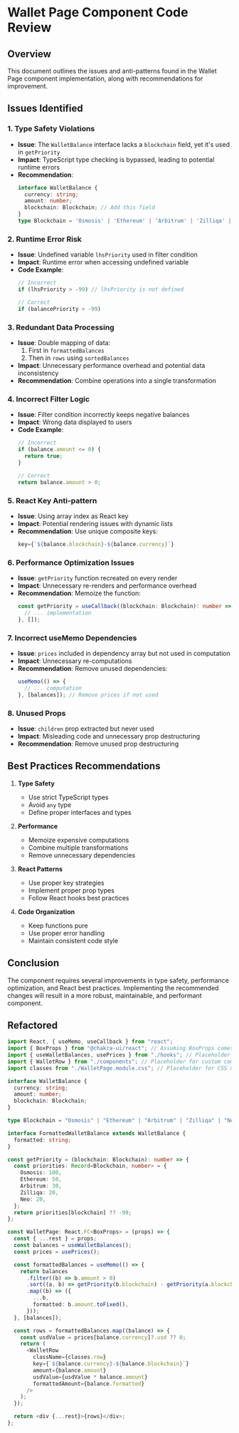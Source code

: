 # Wallet Page Component Code Review

## Overview
This document outlines the issues and anti-patterns found in the Wallet Page component implementation, along with recommendations for improvement.

## Issues Identified

### 1. Type Safety Violations
- **Issue**: The `WalletBalance` interface lacks a `blockchain` field, yet it's used in `getPriority`
- **Impact**: TypeScript type checking is bypassed, leading to potential runtime errors
- **Recommendation**: 
  ```typescript
  interface WalletBalance {
    currency: string;
    amount: number;
    blockchain: Blockchain; // Add this field
  }
  type Blockchain = 'Osmosis' | 'Ethereum' | 'Arbitrum' | 'Zilliqa' | 'Neo';
  ```

### 2. Runtime Error Risk
- **Issue**: Undefined variable `lhsPriority` used in filter condition
- **Impact**: Runtime error when accessing undefined variable
- **Code Example**:
  ```typescript
  // Incorrect
  if (lhsPriority > -99) // lhsPriority is not defined
  
  // Correct
  if (balancePriority > -99)
  ```

### 3. Redundant Data Processing
- **Issue**: Double mapping of data:
  1. First in `formattedBalances`
  2. Then in `rows` using `sortedBalances`
- **Impact**: Unnecessary performance overhead and potential data inconsistency
- **Recommendation**: Combine operations into a single transformation

### 4. Incorrect Filter Logic
- **Issue**: Filter condition incorrectly keeps negative balances
- **Impact**: Wrong data displayed to users
- **Code Example**:
  ```typescript
  // Incorrect
  if (balance.amount <= 0) {
    return true;
  }
  
  // Correct
  return balance.amount > 0;
  ```

### 5. React Key Anti-pattern
- **Issue**: Using array index as React key
- **Impact**: Potential rendering issues with dynamic lists
- **Recommendation**: Use unique composite keys:
  ```typescript
  key={`${balance.blockchain}-${balance.currency}`}
  ```

### 6. Performance Optimization Issues
- **Issue**: `getPriority` function recreated on every render
- **Impact**: Unnecessary re-renders and performance overhead
- **Recommendation**: Memoize the function:
  ```typescript
  const getPriority = useCallback((blockchain: Blockchain): number => {
    // ... implementation
  }, []);
  ```

### 7. Incorrect useMemo Dependencies
- **Issue**: `prices` included in dependency array but not used in computation
- **Impact**: Unnecessary re-computations
- **Recommendation**: Remove unused dependencies:
  ```typescript
  useMemo(() => {
    // ... computation
  }, [balances]); // Remove prices if not used
  ```

### 8. Unused Props
- **Issue**: `children` prop extracted but never used
- **Impact**: Misleading code and unnecessary prop destructuring
- **Recommendation**: Remove unused prop destructuring

## Best Practices Recommendations

1. **Type Safety**
   - Use strict TypeScript types
   - Avoid `any` type
   - Define proper interfaces and types

2. **Performance**
   - Memoize expensive computations
   - Combine multiple transformations
   - Remove unnecessary dependencies

3. **React Patterns**
   - Use proper key strategies
   - Implement proper prop types
   - Follow React hooks best practices

4. **Code Organization**
   - Keep functions pure
   - Use proper error handling
   - Maintain consistent code style

## Conclusion
The component requires several improvements in type safety, performance optimization, and React best practices. Implementing the recommended changes will result in a more robust, maintainable, and performant component.

## Refactored
```typescript
import React, { useMemo, useCallback } from "react";
import { BoxProps } from "@chakra-ui/react"; // Assuming BoxProps comes from Chakra UI
import { useWalletBalances, usePrices } from "./hooks"; // Placeholder for custom hooks
import { WalletRow } from "./components"; // Placeholder for custom component
import classes from "./WalletPage.module.css"; // Placeholder for CSS modules

interface WalletBalance {
  currency: string;
  amount: number;
  blockchain: Blockchain;
}

type Blockchain = "Osmosis" | "Ethereum" | "Arbitrum" | "Zilliqa" | "Neo";

interface FormattedWalletBalance extends WalletBalance {
  formatted: string;
}

const getPriority = (blockchain: Blockchain): number => {
  const priorities: Record<Blockchain, number> = {
    Osmosis: 100,
    Ethereum: 50,
    Arbitrum: 30,
    Zilliqa: 20,
    Neo: 20,
  };
  return priorities[blockchain] ?? -99;
};

const WalletPage: React.FC<BoxProps> = (props) => {
  const { ...rest } = props;
  const balances = useWalletBalances();
  const prices = usePrices();

  const formattedBalances = useMemo(() => {
    return balances
      .filter((b) => b.amount > 0)
      .sort((a, b) => getPriority(b.blockchain) - getPriority(a.blockchain))
      .map((b) => ({
        ...b,
        formatted: b.amount.toFixed(),
      }));
  }, [balances]);

  const rows = formattedBalances.map((balance) => {
    const usdValue = prices[balance.currency]?.usd ?? 0;
    return (
      <WalletRow
        className={classes.row}
        key={`${balance.currency}-${balance.blockchain}`}
        amount={balance.amount}
        usdValue={usdValue * balance.amount}
        formattedAmount={balance.formatted}
      />
    );
  });

  return <div {...rest}>{rows}</div>;
};
```



